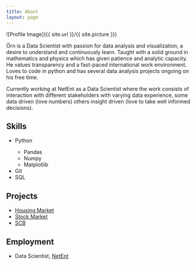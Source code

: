 ```yaml
---
title: About
layout: page
---
```

![Profile Image]({{ site.url }}/{{ site.picture }})

<p>
Örn is a Data Scientist with passion for data analysis and visualization, a desire to understand and continuously learn. Taught with a solid ground in mathematics and physics which has given patience and analytic capacity. He values transparency and a fast-paced international work environment. Loves to code in python and has several data analysis projects ongoing on his free time.
</p>

<p>
Currently working at NetEnt as a Data Scientist where the work consists of interaction with different stakeholders with varying data experience, some data driven (love numbers) others insight driven (love to take well informed decisions). 
</p>

<h2>Skills</h2>

<ul class="skill-list">
    <li>Python</li>
    <ul class="skill-list">
        <li>Pandas</li>
        <li>Numpy</li>
        <li>Matplotlib</li>
    </ul>
	<li>Git</li>
	<li>SQL</li>
</ul>

<h2>Projects</h2>

<ul>
	<li><a href="https://github.com/">Housing Market</a></li>
	<li><a href="https://github.com/">Stock Market</a></li>
	<li><a href="https://github.com/">SCB</a></li>
</ul>

<h2>Employment</h2>

<ul>
    <li>Data Scientist, <a href="https://netent.com/">NetEnt</a></li>
</ul>
